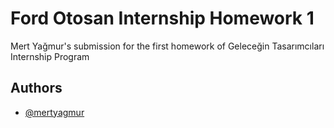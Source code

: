 
# Ford Otosan Internship Homework 1

Mert Yağmur's submission for the first homework of Geleceğin Tasarımcıları Internship Program


## Authors

- [@mertyagmur](https://github.com/mertyagmur)

